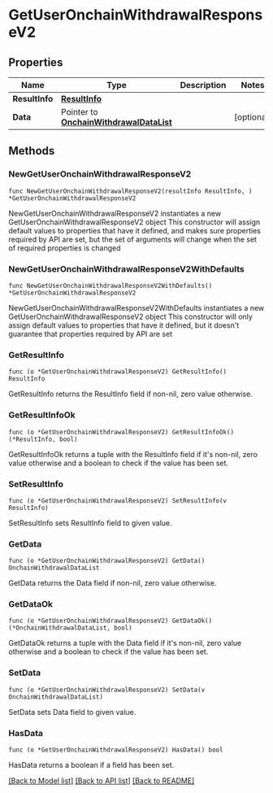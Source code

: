 # GetUserOnchainWithdrawalResponseV2

## Properties

Name | Type | Description | Notes
------------ | ------------- | ------------- | -------------
**ResultInfo** | [**ResultInfo**](ResultInfo.md) |  | 
**Data** | Pointer to [**OnchainWithdrawalDataList**](OnchainWithdrawalDataList.md) |  | [optional] 

## Methods

### NewGetUserOnchainWithdrawalResponseV2

`func NewGetUserOnchainWithdrawalResponseV2(resultInfo ResultInfo, ) *GetUserOnchainWithdrawalResponseV2`

NewGetUserOnchainWithdrawalResponseV2 instantiates a new GetUserOnchainWithdrawalResponseV2 object
This constructor will assign default values to properties that have it defined,
and makes sure properties required by API are set, but the set of arguments
will change when the set of required properties is changed

### NewGetUserOnchainWithdrawalResponseV2WithDefaults

`func NewGetUserOnchainWithdrawalResponseV2WithDefaults() *GetUserOnchainWithdrawalResponseV2`

NewGetUserOnchainWithdrawalResponseV2WithDefaults instantiates a new GetUserOnchainWithdrawalResponseV2 object
This constructor will only assign default values to properties that have it defined,
but it doesn't guarantee that properties required by API are set

### GetResultInfo

`func (o *GetUserOnchainWithdrawalResponseV2) GetResultInfo() ResultInfo`

GetResultInfo returns the ResultInfo field if non-nil, zero value otherwise.

### GetResultInfoOk

`func (o *GetUserOnchainWithdrawalResponseV2) GetResultInfoOk() (*ResultInfo, bool)`

GetResultInfoOk returns a tuple with the ResultInfo field if it's non-nil, zero value otherwise
and a boolean to check if the value has been set.

### SetResultInfo

`func (o *GetUserOnchainWithdrawalResponseV2) SetResultInfo(v ResultInfo)`

SetResultInfo sets ResultInfo field to given value.


### GetData

`func (o *GetUserOnchainWithdrawalResponseV2) GetData() OnchainWithdrawalDataList`

GetData returns the Data field if non-nil, zero value otherwise.

### GetDataOk

`func (o *GetUserOnchainWithdrawalResponseV2) GetDataOk() (*OnchainWithdrawalDataList, bool)`

GetDataOk returns a tuple with the Data field if it's non-nil, zero value otherwise
and a boolean to check if the value has been set.

### SetData

`func (o *GetUserOnchainWithdrawalResponseV2) SetData(v OnchainWithdrawalDataList)`

SetData sets Data field to given value.

### HasData

`func (o *GetUserOnchainWithdrawalResponseV2) HasData() bool`

HasData returns a boolean if a field has been set.


[[Back to Model list]](../README.md#documentation-for-models) [[Back to API list]](../README.md#documentation-for-api-endpoints) [[Back to README]](../README.md)


